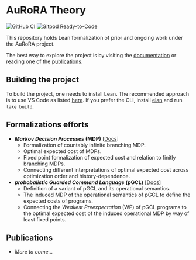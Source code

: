 # AuRoRA Theory

[![GitHub CI](https://github.com/aurora-dtu/theory/actions/workflows/docs.yml/badge.svg)](https://github.com/aurora-dtu/theory/actions/workflows/docs.yml)
[![Gitpod Ready-to-Code](https://img.shields.io/badge/Gitpod-ready--to--code-blue?logo=gitpod)](https://gitpod.io/#https://github.com/aurora-dtu/theory)

This repository holds Lean formalization of prior and ongoing work under the AuRoRA project.

The best way to explore the project is by visiting the [documentation](https://aurora-dtu.github.io/theory/) or reading one of the [publications](#Publications).

## Building the project

To build the project, one needs to install Lean. The recommended approach is to use VS Code as listed [here](https://lean-lang.org/lean4/doc/quickstart.html). If you prefer the CLI, install [elan](https://github.com/leanprover/elan?tab=readme-ov-file#installation) and run `lake build`.

## Formalizations efforts

- **_Markov Decision Processes_ (MDP)** [[Docs](https://aurora-dtu.github.io/theory/MDP.html)]
    - Formalization of countably infinite branching MDP.
    - Optimal expected cost of MDPs.
    - Fixed point formalization of expected cost and relation to finitly branching MDPs.
    - Connecting different interpretations of optimal expected cost across optimization order and history-dependence.
- **_probobalistic Guarded Command Language_ (pGCL)** [[Docs](https://aurora-dtu.github.io/theory/PGCL.html)]
    - Definition of a variant of pGCL and its operational semantics.
    - The induced MDP of the operational semantics of pGCL to define the expected costs of programs.
    - Connecting the _Weakest Preexpectation_ (WP) of pGCL programs to the optimal expected cost of the induced operational MDP by way of least fixed points.

## Publications

- _More to come..._
